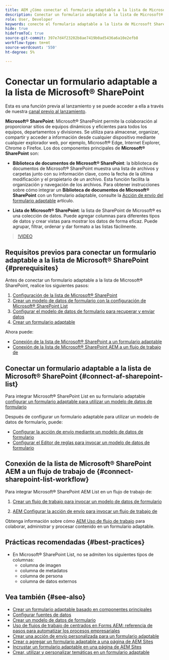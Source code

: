 ```yaml
---
title: AEM ¿Cómo conectar el formulario adaptable a la lista de Microsoft® SharePoint?
description: Conectar un formulario adaptable a la lista de Microsoft® SharePoint. Obtenga información sobre cómo configurar la lista de Microsoft® SharePoint y crear un modelo de datos de formulario con la configuración. Además, aprenderá a integrar el FDM con su formulario adaptable.
role: User, Developer
keywords: conecte el formulario adaptable a la lista de Microsoft SharePoint, conecte el formulario adaptable a la lista de Microsoft SharePoint, integre el formulario adaptable a la lista de Microsoft SharePoint, integre el formulario adaptable a la lista de AEM AEM, envíe datos de un formulario adaptable a la lista de Microsoft, envíe el flujo de trabajo a la lista de SharePoint y envíe el formulario adaptable a la lista de SharePoint AEM SharePoint.
hide: true
hidefromToC: true
source-git-commit: 397e7d4f23202b8ae7419b0ad5436a6a10e2efb8
workflow-type: tm+mt
source-wordcount: '550'
ht-degree: 5%

---
```



# Conectar un formulario adaptable a la lista de Microsoft® SharePoint

<span class="preview"> Esta es una función previa al lanzamiento y se puede acceder a ella a través de nuestra [canal previo al lanzamiento](https://experienceleague.adobe.com/docs/experience-manager-cloud-service/content/release-notes/prerelease.html#new-features). </span>

**Microsoft® SharePoint**: Microsoft® SharePoint permite la colaboración al proporcionar sitios de equipos dinámicos y eficientes para todos los equipos, departamentos y divisiones. Se utiliza para almacenar, organizar, compartir y acceder a información desde cualquier dispositivo mediante cualquier explorador web, por ejemplo, Microsoft® Edge, Internet Explorer, Chrome o Firefox. Los dos componentes principales de **Microsoft® SharePoint** son:

* **Biblioteca de documentos de Microsoft® SharePoint**: la biblioteca de documentos de Microsoft® SharePoint muestra una lista de archivos y carpetas junto con su información clave, como la fecha de la última modificación y el propietario de un archivo. Esta función facilita la organización y navegación de los archivos.
Para obtener instrucciones sobre cómo integrar un **Biblioteca de documentos de Microsoft® SharePoint** con un formulario adaptable, consulte la [Acción de envío del formulario adaptable](/help/forms/configuring-submit-actions.md#submit-to-sharepoint) artículo.

* **Lista de Microsoft® SharePoint**: la lista de SharePoint de Microsoft® es una colección de datos. Puede agregar columnas para diferentes tipos de datos y crear vistas para mostrar los datos de forma eficaz. Puede agrupar, filtrar, ordenar y dar formato a las listas fácilmente.

>[!VIDEO](https://video.tv.adobe.com/v/3424820/connect-aem-adaptive-form-to-sharepointlist/?quality=12&learn=on)

## Requisitos previos para conectar un formulario adaptable a la lista de Microsoft® SharePoint {#prerequisites}

Antes de conectar un formulario adaptable a la lista de Microsoft® SharePoint, realice los siguientes pasos:

1. [Configuración de la lista de Microsoft® SharePoint](/help/forms/configure-data-sources.md#configure-microsoft-sharepoint-list)
1. [Crear un modelo de datos de formulario con la configuración de Microsoft® SharePoint List](/help/forms/create-form-data-models.md)
1. [Configurar el modelo de datos de formulario para recuperar y enviar datos](/help/forms/work-with-form-data-model.md#configure-services)
1. [Crear un formulario adaptable](/help/forms/creating-adaptive-form-core-components.md)

Ahora puede:

* [Conexión de la lista de Microsoft® SharePoint a un formulario adaptable](#connect-an-adaptive-form-to-microsoft-sharepoint-list-connect-af-sharepoint-list)
* [Conexión de la lista de Microsoft® SharePoint AEM a un flujo de trabajo de](#connect-sharepoint-list-workflow)

## Conectar un formulario adaptable a la lista de Microsoft® SharePoint {#connect-af-sharepoint-list}

Para integrar Microsoft® SharePoint List en su formulario adaptable [configurar un formulario adaptable para utilizar un modelo de datos de formulario](/help/forms/creating-adaptive-form-core-components.md#configure-a-schema-or-form-data-model-for-an-adaptive-formconfigure-schema-or-data-model-for-form)

Después de configurar un formulario adaptable para utilizar un modelo de datos de formulario, puede:

* [Configurar la acción de envío mediante un modelo de datos de formulario](/help/forms/configuring-submit-actions.md#submit-using-form-data-model)
* [Configurar el Editor de reglas para invocar un modelo de datos de formulario](/help/forms/rule-editor.md#invoke-form-data-model-service-invoke)

## Conexión de la lista de Microsoft® SharePoint AEM a un flujo de trabajo de {#connect-sharepoint-list-workflow}

Para integrar Microsoft® SharePoint AEM List en un flujo de trabajo de:

1. [Crear un flujo de trabajo para invocar un modelo de datos de formulario](https://experienceleague.adobe.com/docs/experience-manager-65/developing/extending-aem/extending-workflows/workflows-models.html?lang=es)

   <!--
    To create a new workflow with the editor, perform the following steps:
    1.  Go to your **AEM Forms Author** instance > **[!UICONTROL Tools]** > **[!UICONTROL Workflow]** > **[!UICONTROL Models]**.
    1.  Click **[!UICONTROL Create]** > **[!UICONTROL Create Model]**. The Add Workflow Model dialog appears. 
    1. Specify **[!UICONTROL Title]** and **[!UICONTROL Name (optional)]**.
    1. Click **[!UICONTROL Done]**. The new model is listed in the Workflow Models console.
    1. Select your new workflow, then use **[!UICONTROL Edit]** to open it for configuration.
    1. Add **[!UICONTROL Invoke Form Data Model Service]** step to your workflow.
    1. Confirm the changes with Sync (editor toolbar) to generate the runtime model.
    -->

1. [AEM Configurar la acción de envío para invocar un flujo de trabajo de](/help/forms/configuring-submit-actions.md#invoke-an-aem-workflow)


Obtenga información sobre cómo [AEM Uso de flujo de trabajo](https://experienceleague.adobe.com/docs/experience-manager-learn/foundation/workflow/use-workflow.html) para colaborar, administrar y procesar contenido en un formulario adaptable.

## Prácticas recomendadas {#best-practices}

<!-- * For storing data in a tabular format or implementing data permissions, it is advisable to use Microsoft® SharePoint List rather than Microsoft® SharePoint Document Library. -->
* En Microsoft® SharePoint List, no se admiten los siguientes tipos de columnas:
   * columna de imagen
   * columna de metadatos
   * columna de persona
   * columna de datos externos

## Vea también {#see-also}

* [Crear un formulario adaptable basado en componentes principales](/help/forms/creating-adaptive-form-core-components.md)
* [Configurar fuentes de datos](/help/forms/configuring-submit-actions.md)
* [Crear un modelo de datos de formulario](/help/forms/create-form-data-models.md)
* [Uso de flujos de trabajo de centrados en Forms AEM: referencia de pasos para automatizar los procesos empresariales](/help/forms/aem-forms-workflow-step-reference.md)
* [Crear una acción de envío personalizada para un formulario adaptable](/help/forms/custom-submit-action-form.md)
* [Crear o agregar un formulario adaptable a una página de AEM Sites](/help/forms/create-or-add-an-adaptive-form-to-aem-sites-page.md)
* [Incrustar un formulario adaptable en una página de AEM Sites](/help/forms/embed-adaptive-form-aem-sites.md)
* [Crear, utilizar y personalizar temáticas en un formulario adaptable](/help/forms/using-themes-in-core-components.md)







